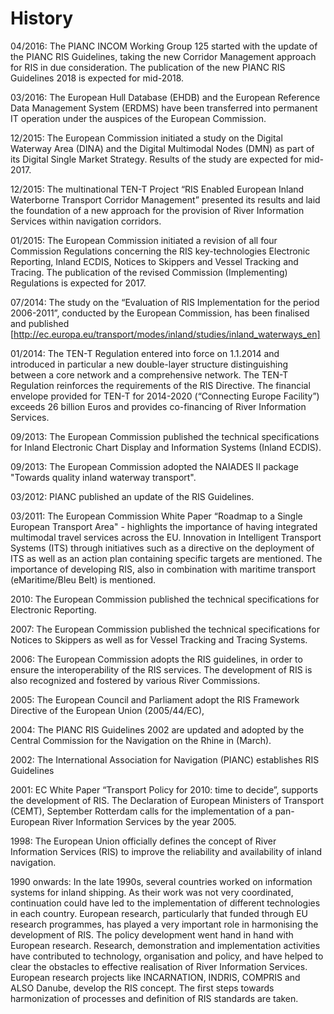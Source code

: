 # History

04/2016: The PIANC INCOM Working Group 125 started with the update of the PIANC RIS Guidelines, taking the new Corridor Management approach for RIS in due consideration. The publication of the new PIANC RIS Guidelines 2018 is expected for mid-2018.

03/2016: The European Hull Database (EHDB) and the European Reference Data Management System (ERDMS) have been transferred into permanent IT operation under the auspices of the European Commission.

12/2015: The European Commission initiated a study on the Digital Waterway Area (DINA) and the Digital Multimodal Nodes (DMN) as part of its Digital Single Market Strategy. Results of the study are expected for mid-2017.

12/2015: The multinational TEN-T Project “RIS Enabled European Inland Waterborne Transport Corridor Management” presented its results and laid the foundation of a new approach for the provision of River Information Services within navigation corridors.

01/2015: The European Commission initiated a revision of all four Commission Regulations concerning the RIS key-technologies Electronic Reporting, Inland ECDIS, Notices to Skippers and Vessel Tracking and Tracing. The publication of the revised Commission (Implementing) Regulations is expected for 2017.

07/2014: The study on the “Evaluation of RIS Implementation for the period 2006-2011”, conducted by the European Commission, has been finalised and published [http://ec.europa.eu/transport/modes/inland/studies/inland_waterways_en]

01/2014: The TEN-T Regulation entered into force on 1.1.2014 and introduced in particular a new double-layer structure distinguishing between a core network and a comprehensive network. The TEN-T Regulation reinforces the requirements of the RIS Directive. The financial envelope provided for TEN-T for 2014-2020 (“Connecting Europe Facility”) exceeds 26 billion Euros and provides co-financing of River Information Services.

09/2013: The European Commission published the technical specifications for Inland Electronic Chart Display and Information Systems (Inland ECDIS).

09/2013: The European Commission adopted the NAIADES II package "Towards quality inland waterway transport".

03/2012: PIANC published an update of the RIS Guidelines.

03/2011: The European Commission White Paper “Roadmap to a Single European Transport Area" - highlights the importance of having integrated multimodal travel services across the EU. Innovation in Intelligent Transport Systems (ITS) through initiatives such as a directive on the deployment of ITS as well as an action plan containing specific targets are mentioned. The importance of developing RIS, also in combination with maritime transport (eMaritime/Bleu Belt) is mentioned.

2010: The European Commission published the technical specifications for Electronic Reporting.

2007: The European Commission published the technical specifications for Notices to Skippers as well as for Vessel Tracking and Tracing Systems.

2006: The European Commission adopts the RIS guidelines, in order to ensure the interoperability of the RIS services. The development of RIS is also recognized and fostered by various River Commissions.

2005: The European Council and Parliament adopt the RIS Framework Directive of the European Union (2005/44/EC),

2004: The PIANC RIS Guidelines 2002 are updated and adopted by the Central Commission for the Navigation on the Rhine in (March).

2002: The International Association for Navigation (PIANC) establishes RIS Guidelines

2001: EC White Paper “Transport Policy for 2010: time to decide”, supports the development of RIS.
The Declaration of European Ministers of Transport (CEMT), September Rotterdam calls for the implementation of a pan-European River Information Services by the year 2005.

1998: The European Union officially defines the concept of River Information Services (RIS) to improve the reliability and availability of inland navigation.

1990 onwards: In the late 1990s, several countries worked on information systems for inland shipping. As their work was not very coordinated, continuation could have led to the implementation of different technologies in each country. European research, particularly that funded through EU research programmes, has played a very important role in harmonising the development of RIS. The policy development went hand in hand with European research. Research, demonstration and implementation activities have contributed to technology, organisation and policy, and have helped to clear the obstacles to effective realisation of River Information Services. European research projects like INCARNATION, INDRIS, COMPRIS and ALSO Danube, develop the RIS concept. The first steps towards harmonization of processes and definition of RIS standards are taken.